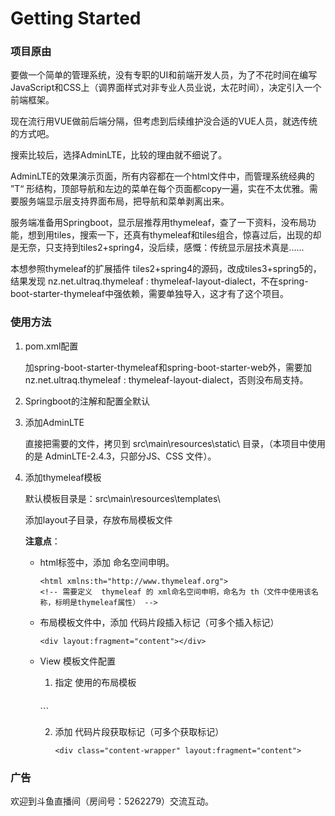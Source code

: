 # Getting Started

### 项目原由
要做一个简单的管理系统，没有专职的UI和前端开发人员，为了不花时间在编写JavaScript和CSS上（调界面样式对非专业人员业说，太花时间），决定引入一个前端框架。

现在流行用VUE做前后端分隔，但考虑到后续维护没合适的VUE人员，就选传统的方式吧。

搜索比较后，选择AdminLTE，比较的理由就不细说了。

AdminLTE的效果演示页面，所有内容都在一个html文件中，而管理系统经典的 ”T“ 形结构，顶部导航和左边的菜单在每个页面都copy一遍，实在不太优雅。需要服务端显示层支持界面布局，把导航和菜单剥离出来。

服务端准备用Springboot，显示层推荐用thymeleaf，查了一下资料，没布局功能，想到用tiles，搜索一下，还真有thymeleaf和tiles组合，惊喜过后，出现的却是无奈，只支持到tiles2+spring4，没后续，感慨：传统显示层技术真是......

本想参照thymeleaf的扩展插件 tiles2+spring4的源码，改成tiles3+spring5的，结果发现 nz.net.ultraq.thymeleaf : thymeleaf-layout-dialect，不在spring-boot-starter-thymeleaf中强依赖，需要单独导入，这才有了这个项目。

### 使用方法
1. pom.xml配置

   加spring-boot-starter-thymeleaf和spring-boot-starter-web外，需要加 nz.net.ultraq.thymeleaf : thymeleaf-layout-dialect，否则没布局支持。

2. Springboot的注解和配置全默认

3. 添加AdminLTE

   直接把需要的文件，拷贝到 src\main\resources\static\ 目录，（本项目中使用的是 AdminLTE-2.4.3，只部分JS、CSS 文件）。 

4. 添加thymeleaf模板

   默认模板目录是：src\main\resources\templates\ 

   添加layout子目录，存放布局模板文件

   **注意点**：

   - html标签中，添加 命名空间申明。

     ```
     <html xmlns:th="http://www.thymeleaf.org">
     <!-- 需要定义  thymeleaf 的 xml命名空间申明，命名为 th（文件中使用该名称，标明是thymeleaf属性） -->
     ```
     

     
   - 布局模板文件中，添加 代码片段插入标记（可多个插入标记）

     ```
     <div layout:fragment="content"></div>
     ```

     

   - View 模板文件配置

     1. 指定 使用的布局模板

        ```
      <html xmlns:th="http://www.thymeleaf.org"
        	xmlns:layout="http://www.thymeleaf.org" layout:decorator="layout/base">
        ```
     
        
     
     2. 添加 代码片段获取标记（可多个获取标记）
     
     
        ```
        <div class="content-wrapper" layout:fragment="content">
        ```

### 广告
欢迎到斗鱼直播间（房间号：5262279）交流互动。


